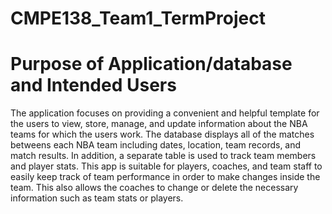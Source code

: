 # CMPE138_Team1_TermProject
# Purpose of Application/database and Intended Users 
The application focuses on providing a convenient and helpful template for the users to view, store, manage, and update information about the NBA teams for 
which the users work. The database displays all of the matches betweens each NBA team including dates, location, team records, and match results. 
In addition, a separate table is used to track team members and player stats. This app is suitable for players, coaches, and team staff to easily 
keep track of team performance in order to make changes inside the team. This also allows the coaches to change or delete the necessary information such as 
team stats or players. 
